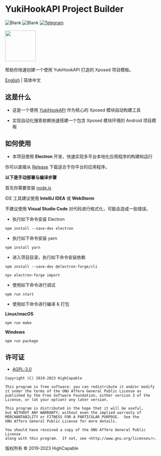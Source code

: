 # YukiHookAPI Project Builder

![Blank](https://img.shields.io/badge/license-AGPL3.0-blue)
![Blank](https://img.shields.io/badge/version-v1.0.3-green)
[![Telegram](https://img.shields.io/badge/Follow-Telegram-blue.svg?logo=telegram)](https://t.me/YukiHookAPI)
<br/><br/>
<img src="https://github.com/fankes/YuKiHookAPI/blob/master/img-src/icon.png?raw=true" width = "100" height = "100"/>
<br/>
<br/>
帮助你快速创建一个使用 YukiHookAPI 打造的 Xposed 项目模板。
<br/>

[English](https://github.com/fankes/YukiHookAPI-ProjectBuilder/blob/master/README.md) | 简体中文

## 这是什么

- 这是一个使用 [YukiHookAPI](https://github.com/fankes/YukiHookAPI) 作为核心的 Xposed 模块自动构建工具

- 实现自动化搜索依赖快速搭建一个包含 Xposed 模块环境的 Android 项目模板

## 如何使用

- 本项目使用 **Electron** 开发，快速实现多平台本地化应用程序的构建和运行

你可以直接从 [Release](https://github.com/fankes/YukiHookAPI-ProjectBuilder/releases) 下载适合于你平台的应用程序。

**以下是手动部署与编译步骤**

首先你需要安装 [node.js](https://nodejs.org/zh-cn/)

IDE 工具建议使用 **IntelliJ IDEA** 或 **WebStorm**

不建议使用 **Visual Studio Code** 对代码进行格式化，可能会造成一些错误。

- 执行如下命令安装 Electron

```
npm install --save-dev electron
```

- 执行如下命令安装 yarn

```
npm install yarn
```

- 进入项目目录，执行如下命令安装依赖

```
npm install --save-dev @electron-forge/cli
```

```
npx electron-forge import
```

- 使用如下命令进行调试

```
npm run start
```

- 使用如下命令进行编译 & 打包

**Linux/macOS**

```
npm run make
```

**Windows**

```
npm run package
```

## 许可证

- [AGPL-3.0](https://www.gnu.org/licenses/agpl-3.0.html)

```
Copyright (C) 2019-2023 HighCapable

This program is free software: you can redistribute it and/or modify
it under the terms of the GNU Affero General Public License as
published by the Free Software Foundation, either version 3 of the
License, or (at your option) any later version.

This program is distributed in the hope that it will be useful,
but WITHOUT ANY WARRANTY; without even the implied warranty of
MERCHANTABILITY or FITNESS FOR A PARTICULAR PURPOSE.  See the
GNU Affero General Public License for more details.

You should have received a copy of the GNU Affero General Public License
along with this program.  If not, see <http://www.gnu.org/licenses/>.
```

版权所有 © 2019-2023 HighCapable